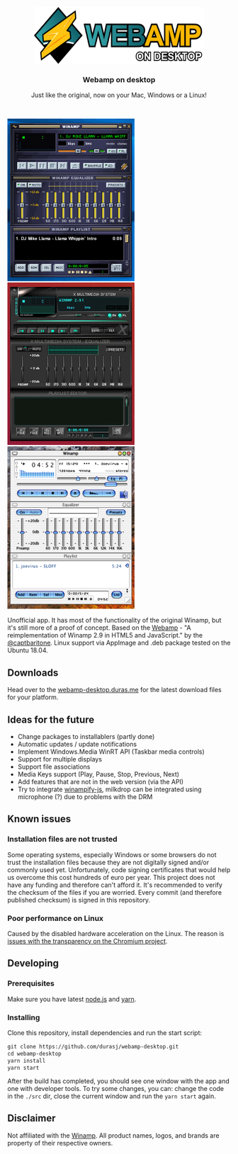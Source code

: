 <p align="center">
  <a href="https://webamp-desktop.duras.me/">
    <img src="./res/logo.svg" alt="Webamp on desktop logo" width=384 height=128>
  </a>

  <h3 align="center">Webamp on desktop</h3>

  <p align="center">
    Just like the original, now on your Mac, Windows or a Linux!
  </p>
</p>

<br>

[![Screenshot of webamp desktop on Windows](./res/screen-win.gif)](https://webamp-desktop.duras.me/) [![Screenshot of Webamp on Linux](./res/screen-linux.png)](https://webamp-desktop.duras.me/) [![Screenshot of Webamp on Mac OS X](./res/screen-mac.png)](https://webamp-desktop.duras.me/)

Unofficial app. It has most of the functionality of the original Winamp, but it's still more of a proof of concept. Based on the [Webamp](https://github.com/captbaritone/webamp) - "A reimplementation of Winamp 2.9 in HTML5 and JavaScript." by the [@captbaritone](https://github.com/captbaritone). Linux support via AppImage and .deb package tested on the Ubuntu 18.04.

## Downloads
Head over to the [webamp-desktop.duras.me](https://webamp-desktop.duras.me/) for the latest download files for your platform.

## Ideas for the future
- Change packages to installablers (partly done)
- Automatic updates / update notifications
- Implement Windows.Media WinRT API (Taskbar media controls)
- Support for multiple displays
- Support file associations
- Media Keys support (Play, Pause, Stop, Previous, Next)
- Add features that are not in the web version (via the API)
- Try to integrate [winampify-js](https://github.com/remigallego/winampify-js), milkdrop can be integrated using microphone (?) due to problems with the DRM

## Known issues

### Installation files are not trusted

Some operating systems, especially Windows or some browsers do not trust the installation files because they are not digitally signed and/or commonly used yet. Unfortunately, code signing certificates that would help us overcome this cost hundreds of euro per year. This project does not have any funding and therefore can't afford it. It's recommended to verify the checksum of the files if you are worried. Every commit (and therefore published checksum) is signed in this repository.

### Poor performance on Linux

Caused by the disabled hardware acceleration on the Linux. The reason is [issues with the transparency on the Chromium project](https://bugs.chromium.org/p/chromium/issues/detail?id=854601#c7).

## Developing

### Prerequisites

Make sure you have latest [node.js](https://nodejs.org/en/) and [yarn](https://yarnpkg.com/lang/en/).

### Installing

Clone this repository, install dependencies and run the start script:

```
git clone https://github.com/durasj/webamp-desktop.git
cd webamp-desktop
yarn install
yarn start
```

After the build has completed, you should see one window with the app and one with developer tools. To try some changes, you can: change the code in the `./src` dir, close the current window and run the `yarn start` again.

## Disclaimer
Not affiliated with the [Winamp](http://www.winamp.com/). All product names, logos, and brands are property of their respective owners.